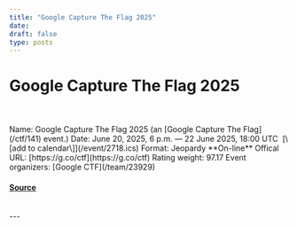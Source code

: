 ```yaml
---
title: "Google Capture The Flag 2025"
date: 
draft: false
type: posts
---
```

# Google Capture The Flag 2025

<br/>

<br/>
Name: Google Capture The Flag 2025 (an [Google Capture The Flag](/ctf/141) event.)  
Date: June 20, 2025, 6 p.m. — 22 June 2025, 18:00 UTC  [\[add to calendar\]](/event/2718.ics)  
Format: Jeopardy  
**On-line**  
Offical URL: [https://g.co/ctf](https://g.co/ctf)  
Rating weight: 97.17  
Event organizers: [Google CTF](/team/23929)

#### [Source](https://ctftime.org/event/2718)

<br/>
---
